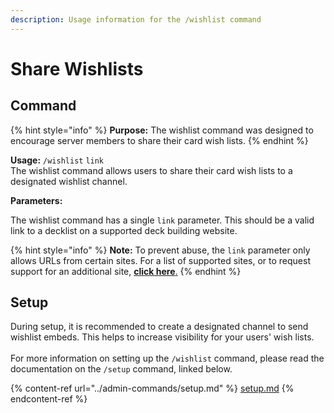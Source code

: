 ```yaml
---
description: Usage information for the /wishlist command
---
```


# Share Wishlists

## Command

{% hint style="info" %}
**Purpose:** The wishlist command was designed to encourage server members to share their card wish lists.
{% endhint %}

**Usage:** `/wishlist` `link`\
The wishlist command allows users to share their card wish lists to a designated wishlist channel.

**Parameters:**

The wishlist command has a single `link` parameter. This should be a valid link to a decklist on a supported deck building website.

{% hint style="info" %}
**Note:** To prevent abuse, the `link` parameter only allows URLs from certain sites. For a list of supported sites, or to request support for an additional site, [**click here**.](https://github.com/wise-io/GolemHeart/issues/25)
{% endhint %}

## Setup

During setup, it is recommended to create a designated channel to send wishlist embeds. This helps to increase visibility for your users' wish lists. \
\
For more information on setting up the `/wishlist` command, please read the documentation on the `/setup` command, linked below.

{% content-ref url="../admin-commands/setup.md" %}
[setup.md](../admin-commands/setup.md)
{% endcontent-ref %}
